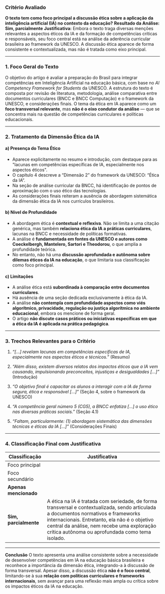 ### **Critério Avaliado**

**O texto tem como foco principal a discussão ética sobre a aplicação da inteligência artificial (IA) no contexto da educação?**
**Resultado da Análise:** **Sim, parcialmente**
**Justificativa:** Embora o texto traga diversas menções relevantes a aspectos éticos da IA e da formação de competências críticas e responsáveis, seu foco central está na análise da aderência curricular brasileira ao framework da UNESCO. A discussão ética aparece de forma consistente e contextualizada, mas não é tratada como eixo principal.

---

### **1. Foco Geral do Texto**

O objetivo do artigo é avaliar a preparação do Brasil para integrar competências em Inteligência Artificial na educação básica, com base no *AI Competency Framework for Students* da UNESCO. A estrutura do texto é composta por revisão de literatura, metodologia, análise comparativa entre documentos curriculares (BNCC e BNCC Computação) e o framework da UNESCO, e considerações finais.
O tema da ética em IA aparece como um **foco transversal relevante**, mas **não é o eixo condutor da análise** — que se concentra mais na questão de competências curriculares e políticas educacionais.

---

### **2. Tratamento da Dimensão Ética da IA**

#### a) **Presença do Tema Ético**

* Aparece explicitamente no resumo e introdução, com destaque para as "lacunas em competências específicas de IA, especialmente nos aspectos éticos".
* O capítulo 4 descreve a “Dimensão 2” do framework da UNESCO: “Ética da IA”.
* Na seção de análise curricular da BNCC, há identificação de pontos de aproximação com o uso ético das tecnologias.
* As considerações finais reiteram a ausência de abordagem sistemática da dimensão ética da IA nos currículos brasileiros.

#### b) **Nível de Profundidade**

* A abordagem ética é **contextual e reflexiva**. Não se limita a uma citação genérica, mas também **relaciona ética da IA a práticas curriculares**, lacunas na BNCC e necessidade de políticas formativas.
* A análise é **fundamentada em fontes da UNESCO e autores como Coeckelbergh, Mantelero, Sartori e Theodorou**, o que amplia a profundidade teórica.
* No entanto, não há uma **discussão aprofundada e autônoma sobre dilemas éticos da IA na educação**, o que limitaria sua classificação como foco principal.

#### c) **Limitações**

* A análise ética está **subordinada à comparação entre documentos curriculares**.
* Há ausência de uma seção dedicada exclusivamente à ética da IA.
* A análise **não contempla com profundidade aspectos como viés algorítmico, privacidade, regulação ou justiça algorítmica no ambiente educacional**, embora os mencione de forma geral.
* O artigo **não discute casos práticos ou iniciativas específicas em que a ética da IA é aplicada na prática pedagógica**.

---

### **3. Trechos Relevantes para o Critério**

1. *“\[...] revelam lacunas em competências específicas de IA, especialmente nos aspectos éticos e técnicos.”* (Resumo)

2. *“Além disso, existem diversos relatos dos impactos éticos que a IA vem causando, impulsionando preconceitos, injustiças e desigualdades \[...]”* (Introdução)

3. *“O objetivo final é capacitar os alunos a interagir com a IA de forma segura, ética e responsável \[...]”* (Seção 4, sobre o framework da UNESCO)

4. *“A competência geral número 5 (CG5), a BNCC enfatiza \[...] o uso ético nas diversas práticas sociais.”* (Seção 4.1)

5. *“Faltam, particularmente: (1) abordagem sistemática das dimensões técnicas e éticas da IA \[...]”* (Considerações Finais)

---

### **4. Classificação Final com Justificativa**

| **Classificação**       | **Justificativa**                                                                                                                                                                                                                                                                      |
| ----------------------- | -------------------------------------------------------------------------------------------------------------------------------------------------------------------------------------------------------------------------------------------------------------------------------------- |
| Foco principal          |                                                                                                                                                                                                                                                                                        |
| Foco secundário         |                                                                                                                                                                                                                                                                                        |
| **Apenas mencionado**   |                                                                                                                                                                                                                                                                                        |
| **Sim, parcialmente** | A ética na IA é tratada com seriedade, de forma transversal e contextualizada, sendo articulada a documentos normativos e frameworks internacionais. Entretanto, ela não é o objetivo central da análise, nem recebe uma exploração crítica autônoma ou aprofundada como tema isolado. |

---

**Conclusão**
O texto apresenta uma análise consistente sobre a necessidade de desenvolver competências em IA na educação básica brasileira e reconhece a importância da dimensão ética, integrando-a à discussão de forma transversal. Apesar disso, a discussão ética **não é o foco central**, limitando-se à sua **relação com políticas curriculares e frameworks internacionais**, sem avançar para uma reflexão mais ampla ou crítica sobre os impactos éticos da IA na educação.
